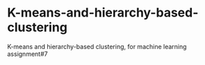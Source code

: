 # K-means-and-hierarchy-based-clustering
K-means and hierarchy-based clustering, for machine learning assignment#7
